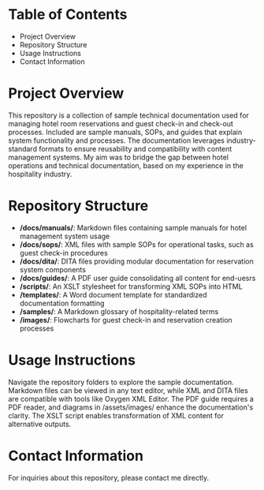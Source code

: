 # Table of Contents

- Project Overview
- Repository Structure
- Usage Instructions
- Contact Information

# Project Overview

This repository is a collection of sample technical documentation used for managing hotel room reservations and guest check-in and check-out processes. Included are sample manuals, SOPs, and guides that explain system functionality and processes. The documentation leverages industry-standard formats to ensure reusability and compatibility with content management systems. My aim was to bridge the gap between hotel operations and technical documentation, based on my experience in the hospitality industry.

# Repository Structure

- **/docs/manuals/**: Markdown files containing sample manuals for hotel management system usage
- **/docs/sops/**: XML files with sample SOPs for operational tasks, such as guest check-in procedures
- **/docs/dita/**: DITA files providing modular documentation for reservation system components
- **/docs/guides/**: A PDF user guide consolidating all content for end-uesrs
- **/scripts/**: An XSLT stylesheet for transforming XML SOPs into HTML
- **/templates/**: A Word document template for standardized documentation formatting
- **/samples/**: A Markdown glossary of hospitality-related terms
- **/images/**: Flowcharts for guest check-in and reservation creation processes

# Usage Instructions

Navigate the repository folders to explore the sample documentation. Markdown files can be viewed in any text editor, while XML and DITA files are compatible with tools like Oxygen XML Editor. The PDF guide requires a PDF reader, and diagrams in /assets/images/ enhance the documentation's clarity. The XSLT script enables transformation of XML content for alternative outputs.

# Contact Information

For inquiries about this repository, please contact me directly.
